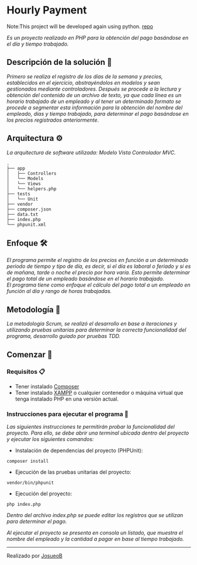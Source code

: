 # Hourly Payment

Note:This project will be developed again using python.
[repo](https://github.com/JosueOb/overlapping-schedules-searcher)

_Es un proyecto realizado en PHP para la obtención del pago basándose en el día y tiempo trabajado._

## Descripción de la solución 📌 

_Primero se realiza el registro de los días de la semana y precios, establecidos en el ejercicio, abstrayéndolos en modelos
y sean gestionados mediante controladores. Después se procede a la lectura y obtención del contenido de un archivo de texto, 
ya que cada línea es un horario trabajado de un empleado y al tener un determinado formato se procede a segmentar
esta información para la obtención del nombre del empleado, días y tiempo trabajado, para determinar el pago basándose en los 
precios registrados anteriormente._

## Arquitectura ⚙

_La arquitectura de software utilizada: Modelo Vista Controlador MVC._

```
.
├── app
│   ├── Controllers
│   └── Models
│   └── Views
│   └── helpers.php
├── tests
│   └── Unit
├── vendor
├── composer.json
├── data.txt
├── index.php
└── phpunit.xml
```
## Enfoque 🛠️

_El programa permite el registro de los precios en función a un determinado periodo de tiempo y tipo de día, es decir,
si el día es laboral o feriado y si es de mañana, tarde o noche el precio por hora varía. Esto permite determinar el pago 
total de un empleado basándose en el horario trabajado._\
_El programa tiene como enfoque el cálculo del pago total a un empleado en función al día y rango de horas trabajadas._

## Metodología 📖

_La metodología Scrum, se realizó el desarrollo en base a iteraciones y utilizando pruebas unitarias para determinar la 
correcta funcionalidad del programa, desarrollo guiado por pruebas TDD._

## Comenzar 🚀

### Requisitos 📋

* Tener instalado [Composer](https://getcomposer.org/)
* Tener instalado [XAMPP](https://www.apachefriends.org/index.html) o cualquier contenedor o máquina virtual que tenga 
  instalado PHP en una versión actual.

### Instrucciones para ejecutar el programa 🔧
_Las siguientes instrucciones te permitirán probar la funcionalidad del proyecto. Para ello, se debe abrir una terminal
ubicada dentro del proyecto y ejecutar los siguientes comandos:_
* Instalación de dependencias del proyecto (PHPUnit):

```
composer install
```

* Ejecución de las pruebas unitarias del proyecto:

```
vendor/bin/phpunit
```
* Ejecución del proyecto:

```
php index.php
```
_Dentro del archivo index.php se puede editar los registros que se utilizan para determinar el pago._

_Al ejecutar el proyecto se presenta en consola un listado, que muestra el nombre del empleado y la cantidad a pagar 
en base al tiempo trabajado._


---
Realizado por [JosueoB](https://github.com/JosueOb) 
